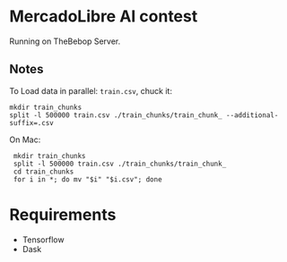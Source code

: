 # MercadoLibre AI contest

Running on TheBebop Server.

## Notes

To Load data in parallel: `train.csv`, chuck it:
    
    mkdir train_chunks
    split -l 500000 train.csv ./train_chunks/train_chunk_ --additional-suffix=.csv

On Mac:
    
     mkdir train_chunks
     split -l 500000 train.csv ./train_chunks/train_chunk_
     cd train_chunks
     for i in *; do mv "$i" "$i.csv"; done


# Requirements

- Tensorflow
- Dask
